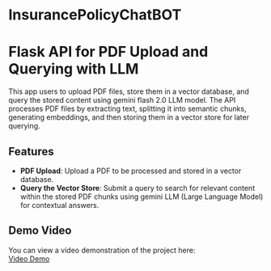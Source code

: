 # InsurancePolicyChatBOT

# Flask API for PDF Upload and Querying with LLM

This app users to upload PDF files, store them in a vector database, and query the stored content using gemini flash 2.0 LLM model. The API processes PDF files by extracting text, splitting it into semantic chunks, generating embeddings, and then storing them in a vector store for later querying.

## Features
- **PDF Upload**: Upload a PDF to be processed and stored in a vector database.
- **Query the Vector Store**: Submit a query to search for relevant content within the stored PDF chunks using gemini LLM (Large Language Model) for contextual answers.

## Demo Video

You can view a video demonstration of the project here:  
[Video Demo](https://drive.google.com/drive/folders/1gLwUaSzywD7v2RoJKlAL7Ums2s0QXpDm?usp=sharing)

